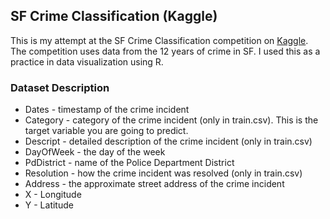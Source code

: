 ## SF Crime Classification (Kaggle)
This is my attempt at the SF Crime Classification competition on [Kaggle](https://www.kaggle.com/c/sf-crime). The competition uses data from the 12 years of crime in SF. I used this as a practice in data visualization using R.

### Dataset Description
* Dates - timestamp of the crime incident
* Category - category of the crime incident (only in train.csv). This is the target variable you are going to predict.
* Descript - detailed description of the crime incident (only in train.csv)
* DayOfWeek - the day of the week
* PdDistrict - name of the Police Department District
* Resolution - how the crime incident was resolved (only in train.csv)
* Address - the approximate street address of the crime incident 
* X - Longitude
* Y - Latitude